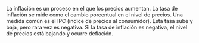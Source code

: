 La inflación es un proceso en el que los precios aumentan. La tasa de inflación se mide como el cambio porcentual en el nivel de precios. Una medida común es el IPC (índice de precios al consumidor). Esta tasa sube y baja, pero rara vez es negativa. Si la tasa de inflación es negativa, el nivel de precios está bajando y ocurre deflación.
